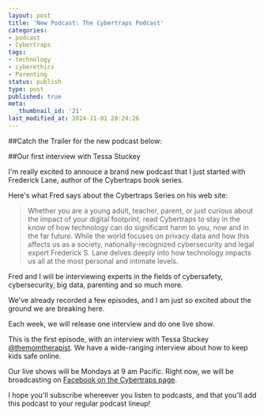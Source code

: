 ```yaml
---
layout: post
title: 'New Podcast: The Cybertraps Podcast'
categories:
- podcast
- Cybertraps
tags:
- technology
- cyberethics
- Parenting
status: publish
type: post
published: true
meta:
  _thumbnail_id: '21'
last_modified_at: 2024-11-01 20:24:26
---
```


##Catch the Trailer for the new podcast below:


























##Our first interview with Tessa Stuckey























I'm really excited to annouce a brand new podcast that I just started with Frederick Lane, author of the Cybertraps book series.

Here's what Fred says about the Cybertraps Series on his web site:

>Whether you are a young adult, teacher, parent, or just curious about the impact of your digital footprint, read Cybertraps to stay in the know of how technology can do significant harm to you, now and in the far future. While the world focuses on privacy data and how this affects us as a society, nationally-recognized cybersecurity and legal expert Frederick S. Lane delves deeply into how technology impacts us all at the most personal and intimate levels.


Fred and I will be interviewing experts in the fields of cybersafety, cybersecurity, big data, parenting and so much more.

We've already recorded a few episodes, and I am just so excited about the ground we are breaking here.

Each week, we will release one interview and do one live show.

This is the first episode, with an interview with Tessa Stuckey 
[@themomtherapist](https://instagram.com/themomtherapist). We have a wide-ranging interview about how to keep kids safe online.

Our live shows will be Mondays at 9 am Pacific. Right now, we will be broadcasting on 
[Facebook on the Cybertraps page](https://facebook.com/cybertraps).

I hope you'll subscribe whereever you listen to podcasts, and that you'll add this podcast to your regular podcast lineup!

